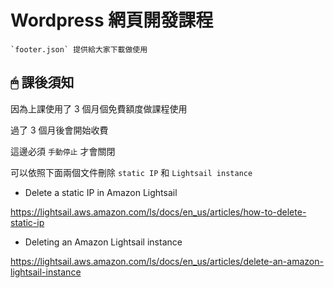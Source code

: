 # Wordpress 網頁開發課程

    `footer.json` 提供給大家下載做使用

## 🖱 課後須知

因為上課使用了 3 個月個免費額度做課程使用

過了 3 個月後會開始收費

這邊必須 `手動停止` 才會關閉

可以依照下面兩個文件刪除 `static IP` 和 `Lightsail instance`

- Delete a static IP in Amazon Lightsail

https://lightsail.aws.amazon.com/ls/docs/en_us/articles/how-to-delete-static-ip


- Deleting an Amazon Lightsail instance

https://lightsail.aws.amazon.com/ls/docs/en_us/articles/delete-an-amazon-lightsail-instance
